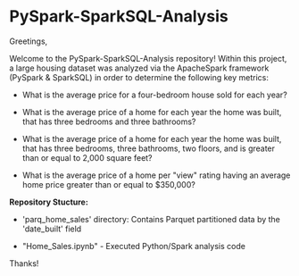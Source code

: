 # PySpark-SparkSQL-Analysis

Greetings,

Welcome to the PySpark-SparkSQL-Analysis repository! Within this project, a large housing dataset was analyzed via the ApacheSpark framework (PySpark & SparkSQL) in order to determine the following key metrics:

- What is the average price for a four-bedroom house sold for each year?

- What is the average price of a home for each year the home was built, that has three bedrooms and three bathrooms?

- What is the average price of a home for each year the home was built, that has three bedrooms, three bathrooms, two floors, and is greater than or equal to 2,000 square feet?

- What is the average price of a home per "view" rating having an average home price greater than or equal to $350,000? 

**Repository Stucture:**

- 'parq_home_sales' directory: Contains Parquet partitioned data by the 'date_built' field

- "Home_Sales.ipynb" - Executed Python/Spark analysis code

Thanks!
